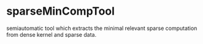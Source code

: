 # sparseMinCompTool
semiautomatic tool which extracts the minimal relevant sparse computation from dense kernel and sparse data.
